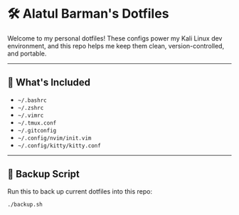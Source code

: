 # 🛠️ Alatul Barman's Dotfiles

Welcome to my personal dotfiles! These configs power my Kali Linux dev environment, and this repo helps me keep them clean, version-controlled, and portable.

---

## 📁 What's Included

- `~/.bashrc`
- `~/.zshrc`
- `~/.vimrc`
- `~/.tmux.conf`
- `~/.gitconfig`
- `~/.config/nvim/init.vim`
- `~/.config/kitty/kitty.conf`

---

## 🔄 Backup Script

Run this to back up current dotfiles into this repo:

```bash
./backup.sh
